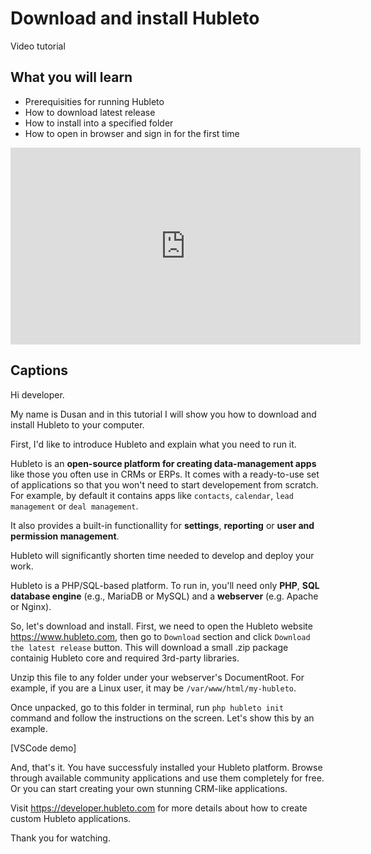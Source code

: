 # Download and install Hubleto

Video tutorial

## What you will learn

  * Prerequisities for running Hubleto
  * How to download latest release
  * How to install into a specified folder
  * How to open in browser and sign in for the first time

<iframe width="560" height="315" src="https://www.youtube.com/embed/c3nTklJntW0?si=jPs7FgrMcfgRgkE4" title="YouTube video player" frameborder="0" allow="accelerometer; autoplay; clipboard-write; encrypted-media; gyroscope; picture-in-picture; web-share" referrerpolicy="strict-origin-when-cross-origin" allowfullscreen></iframe>

## Captions

Hi developer.

My name is Dusan and in this tutorial I will show you how to download and install Hubleto to your computer.

First, I'd like to introduce Hubleto and explain what you need to run it.

Hubleto is an **open-source platform for creating data-management apps** like those you often use in CRMs or ERPs. It comes with a ready-to-use set of applications so that you won't need to start developement from scratch. For example, by default it contains apps like `contacts`, `calendar`, `lead management` or `deal management`.

It also provides a built-in functionallity for **settings**, **reporting** or **user and permission management**.

Hubleto will significantly shorten time needed to develop and deploy your work.

Hubleto is a PHP/SQL-based platform. To run in, you'll need only **PHP**, **SQL database engine** (e.g., MariaDB or MySQL) and a **webserver** (e.g. Apache or Nginx).

So, let's download and install. First, we need to open the Hubleto website https://www.hubleto.com, then go to `Download` section and click `Download the latest release` button. This will download a small .zip package containig Hubleto core and required 3rd-party libraries.

Unzip this file to any folder under your webserver's DocumentRoot. For example, if you are a Linux user, it may be `/var/www/html/my-hubleto`.

Once unpacked, go to this folder in terminal, run `php hubleto init` command and follow the instructions on the screen. Let's show this by an example.

[VSCode demo]

And, that's it. You have successfuly installed your Hubleto platform. Browse through available community applications and use them completely for free. Or you can start creating your own stunning CRM-like applications.

Visit https://developer.hubleto.com for more details about how to create custom Hubleto applications.

Thank you for watching.